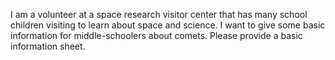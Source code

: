 I am a volunteer at a space research visitor center that has many school children visiting to learn about space and science. I want to give some basic information for middle-schoolers about comets. Please provide a basic information sheet.